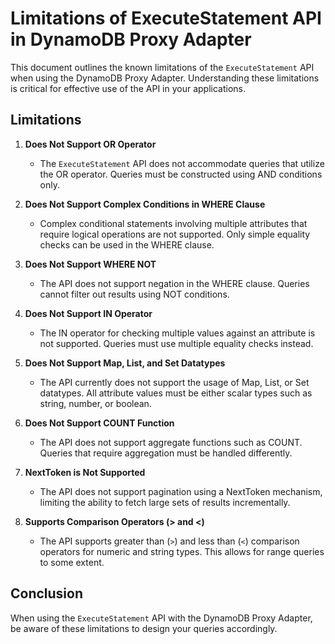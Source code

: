 # Limitations of ExecuteStatement API in DynamoDB Proxy Adapter

This document outlines the known limitations of the `ExecuteStatement` API when using the DynamoDB Proxy Adapter. Understanding these limitations is critical for effective use of the API in your applications.

## Limitations

1. **Does Not Support OR Operator**
   - The `ExecuteStatement` API does not accommodate queries that utilize the OR operator. Queries must be constructed using AND conditions only.

2. **Does Not Support Complex Conditions in WHERE Clause**
   - Complex conditional statements involving multiple attributes that require logical operations are not supported. Only simple equality checks can be used in the WHERE clause.

3. **Does Not Support WHERE NOT**
   - The API does not support negation in the WHERE clause. Queries cannot filter out results using NOT conditions.

4. **Does Not Support IN Operator**
   - The IN operator for checking multiple values against an attribute is not supported. Queries must use multiple equality checks instead.

5. **Does Not Support Map, List, and Set Datatypes**
   - The API currently does not support the usage of Map, List, or Set datatypes. All attribute values must be either scalar types such as string, number, or boolean.

6. **Does Not Support COUNT Function**
   - The API does not support aggregate functions such as COUNT. Queries that require aggregation must be handled differently.

7. **NextToken is Not Supported**
   - The API does not support pagination using a NextToken mechanism, limiting the ability to fetch large sets of results incrementally.

8. **Supports Comparison Operators (> and <)**
   - The API supports greater than (`>`) and less than (`<`) comparison operators for numeric and string types. This allows for range queries to some extent.

## Conclusion

When using the `ExecuteStatement` API with the DynamoDB Proxy Adapter, be aware of these limitations to design your queries accordingly.
